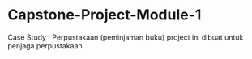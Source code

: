 # Capstone-Project-Module-1
Case Study : Perpustakaan (peminjaman buku)
project ini dibuat untuk penjaga perpustakaan
